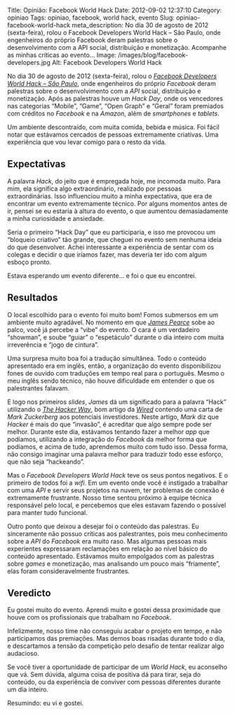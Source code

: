 Title: Opinião: Facebook World Hack
Date: 2012-09-02 12:37:10
Category: opiniao
Tags: opiniao, facebook, world hack, evento
Slug: opiniao-facebook-world-hack
meta_description: No dia 30 de agosto de 2012 (sexta-feira), rolou o Facebook Developers World Hack – São Paulo, onde engenheiros do próprio Facebook deram palestras sobre o desenvolvimento com a API social, distribuição e monetização. Acompanhe as minhas críticas ao evento...
Image: /images/blog/facebook-developers.jpg
Alt: Facebook Developers World Hack

No dia 30 de agosto de 2012 (sexta-feira), rolou o [*Facebook Developers World Hack – São Paulo*][],
onde engenheiros do próprio _Facebook_ deram palestras sobre o
desenvolvimento com a _API_ social, distribuição e monetização. Após as
palestras houve um _Hack Day_, onde os vencedores nas categorias
“Mobile”, “Game”, “Open Graph” e “Geral” foram premiados com créditos no
_Facebook_ e na _Amazon_, além de _smartphones_ e _tablets_.

<!-- PELICAN_END_SUMMARY -->

Um ambiente descontraído, com muita comida, bebida e música. Foi fácil
notar que estávamos cercados de pessoas extremamente criativas. Uma
experiência que vou levar comigo para o resto da vida.

## Expectativas

A palavra _Hack_, do jeito que é empregada hoje, me incomoda muito. Para
mim, ela significa algo extraordinário, realizado por pessoas
extraordinárias. Isso influenciou muito a minha expectativa, que era de
encontrar um evento extremamente técnico. Por alguns momentos antes de
ir, pensei se eu estaria à altura do evento, o que aumentou
demasiadamente a minha curiosidade e ansiedade.

Seria o primeiro “Hack Day” que eu participaria, e isso me provocou um
“bloqueio criativo” tão grande, que cheguei no evento sem nenhuma ideia
do que desenvolver. Achei interessante a experiência de sentar com os
colegas e decidir o que iríamos fazer, mas deveria ter ido com algum
esboço pronto.

Estava esperando um evento diferente… e foi o que eu encontrei.

## Resultados

O local escolhido para o evento foi muito bom! Fomos submersos em um
ambiente muito agradável. No momento em que [*James Pearce*][] sobe ao
palco, você já percebe a “vibe” do evento. O cara é um verdadeiro
“showman”, e soube “guiar” o “espetáculo” durante o dia inteiro com
muita irreverência e “jogo de cintura”.

Uma surpresa muito boa foi a tradução simultânea. Todo o conteúdo
apresentado era em inglês, então, a organização do evento disponibilizou
fones de ouvido com traduções em tempo real para o português. Mesmo o
meu inglês sendo técnico, não houve dificuldade em entender o que os
palestrantes falavam.

E logo nos primeiros _slides_, _James_ dá um significado para a palavra
“Hack” utilizando o [*The Hacker Way*][], bom artigo da [*Wired*][]
contendo uma carta de _Mark Zuckerberg_ aos potenciais investidores.
Neste artigo, _Mark_ diz que _Hacker_ é mais do que “invasão”, é
acreditar que algo sempre pode ser melhor. Durante este dia, estávamos
tentando fazer a melhor _app_ que podíamos, utilizando a integração do
_Facebook_ da melhor forma que podíamos, e acima de tudo, aprendemos
muito com tudo isso. Dessa forma, não consigo imaginar uma palavra
melhor para traduzir todo esse esforço, que não seja “hackeando”.

Mas o _Facebook Developers World Hack_ teve os seus pontos negativos. E
o primeiro de todos foi a _wifi_. Em um evento onde você é instigado a
trabalhar com uma _API_ e servir seus projetos na nuvem, ter problemas
de conexão é extremamente frustrante. Nosso time sentou próximo à equipe
técnica responsável pelo local, e percebemos que eles estavam fazendo o
possível para manter tudo funcional.

Outro ponto que deixou a desejar foi o conteúdo das palestras. Eu
sinceramente não possuo críticas aos palestrantes, pois meu conhecimento
sobre a _API_ do _Facebook_ era muito raso. Mas algumas pessoas mais
experientes expressaram reclamações em relação ao nível básico do
conteúdo apresentado. Estávamos muito empolgados com as palestras sobre
_games_ e monetização, mas analisando um pouco mais “friamente”, elas
foram consideravelmente frustrantes.

## Veredicto

Eu gostei muito do evento. Aprendi muito e gostei dessa proximidade que
houve com os profissionais que trabalham no _Facebook_.

Infelizmente, nosso time não conseguiu acabar o projeto em tempo, e não
participamos das premiações. Mas demos boas risadas durante todo o dia,
e descartamos a tensão da competição pelo desafio de tentar realizar
algo audacioso.

Se você tiver a oportunidade de participar de um _World Hack_, eu
aconselho que vá. Sem dúvida, alguma coisa de positiva dá para tirar,
seja do conteúdo, ou da experiência de conviver com pessoas diferentes
durante um dia inteiro.

Resumindo: eu vi e gostei.

[*facebook developers world hack – são paulo*]: http://www.facebook.com/groups/worldhacksp/ "Página do evento no Facebook"
[*james pearce*]: http://www.facebook.com/jamesgpearce "Perfil do James no Facebook"
[*the hacker way*]: http://www.wired.com/business/2012/02/zuck-letter/ "Mark Zuckerberg's Letter to Investors - The Hacker Way"
[*wired*]: http://www.wired.com "Get in-depth coverage of current and future trends in technology"

